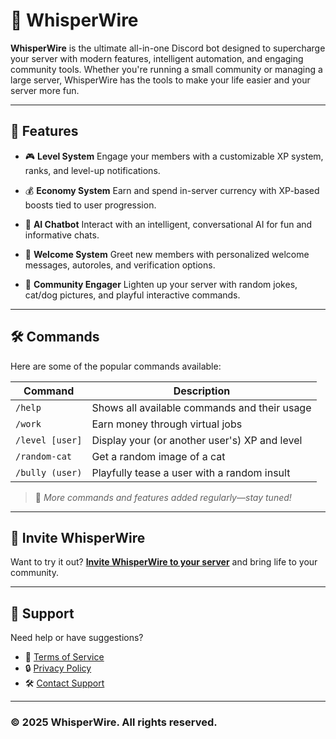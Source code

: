 # 🧠 WhisperWire

**WhisperWire** is the ultimate all-in-one Discord bot designed to supercharge your server with modern features, intelligent automation, and engaging community tools. Whether you're running a small community or managing a large server, WhisperWire has the tools to make your life easier and your server more fun.

---

## 🚀 Features

* 🎮 **Level System**
  Engage your members with a customizable XP system, ranks, and level-up notifications.

* 💰 **Economy System**
  Earn and spend in-server currency with XP-based boosts tied to user progression.

* 🤖 **AI Chatbot**
  Interact with an intelligent, conversational AI for fun and informative chats.

* 👋 **Welcome System**
  Greet new members with personalized welcome messages, autoroles, and verification options.

* 🐾 **Community Engager**
  Lighten up your server with random jokes, cat/dog pictures, and playful interactive commands.

---

## 🛠️ Commands

Here are some of the popular commands available:

| Command         | Description                                   |
| --------------- | --------------------------------------------- |
| `/help`         | Shows all available commands and their usage  |
| `/work`         | Earn money through virtual jobs               |
| `/level [user]` | Display your (or another user's) XP and level |
| `/random-cat`   | Get a random image of a cat                   |
| `/bully (user)` | Playfully tease a user with a random insult   |

> 📝 *More commands and features added regularly—stay tuned!*

---

## 💬 Invite WhisperWire

Want to try it out? [**Invite WhisperWire to your server**](https://ww.miko-dev.co.uk) and bring life to your community.

---

## 🧹 Support

Need help or have suggestions?

* 📘 [Terms of Service](https://ww.miko-dev.co.uk/tos)
* 🔒 [Privacy Policy](https://ww.miko-dev.co.uk/privacy)
* 🛠️ [Contact Support](https://ww.miko-dev.co.uk/support)

---

### © 2025 WhisperWire. All rights reserved.
